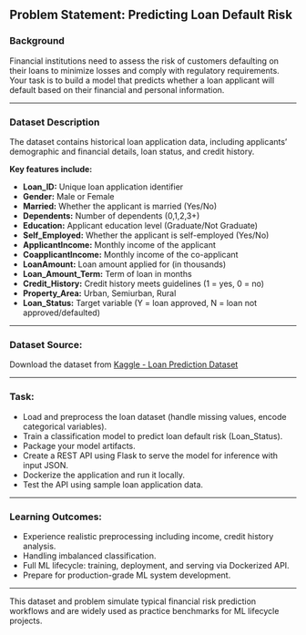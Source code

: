 ## Problem Statement: Predicting Loan Default Risk

### Background

Financial institutions need to assess the risk of customers defaulting on their loans to minimize losses and comply with regulatory requirements. Your task is to build a model that predicts whether a loan applicant will default based on their financial and personal information.

***

### Dataset Description

The dataset contains historical loan application data, including applicants’ demographic and financial details, loan status, and credit history.

**Key features include:**

- **Loan_ID:** Unique loan application identifier
- **Gender:** Male or Female
- **Married:** Whether the applicant is married (Yes/No)
- **Dependents:** Number of dependents (0,1,2,3+)
- **Education:** Applicant education level (Graduate/Not Graduate)
- **Self_Employed:** Whether the applicant is self-employed (Yes/No)
- **ApplicantIncome:** Monthly income of the applicant
- **CoapplicantIncome:** Monthly income of the co-applicant
- **LoanAmount:** Loan amount applied for (in thousands)
- **Loan_Amount_Term:** Term of loan in months
- **Credit_History:** Credit history meets guidelines (1 = yes, 0 = no)
- **Property_Area:** Urban, Semiurban, Rural
- **Loan_Status:** Target variable (Y = loan approved, N = loan not approved/defaulted)

***

### Dataset Source:

Download the dataset from [Kaggle - Loan Prediction Dataset](https://www.kaggle.com/datasets/altruistdelhite04/loan-prediction-problem-dataset)

***

### Task:

- Load and preprocess the loan dataset (handle missing values, encode categorical variables).
- Train a classification model to predict loan default risk (Loan_Status).
- Package your model artifacts.
- Create a REST API using Flask to serve the model for inference with input JSON.
- Dockerize the application and run it locally.
- Test the API using sample loan application data.

***

### Learning Outcomes:

- Experience realistic preprocessing including income, credit history analysis.
- Handling imbalanced classification.
- Full ML lifecycle: training, deployment, and serving via Dockerized API.
- Prepare for production-grade ML system development.

***

This dataset and problem simulate typical financial risk prediction workflows and are widely used as practice benchmarks for ML lifecycle projects.

